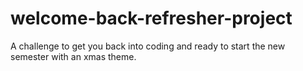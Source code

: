 # welcome-back-refresher-project
A challenge to get you back into coding and ready to start the new semester with an xmas theme.
